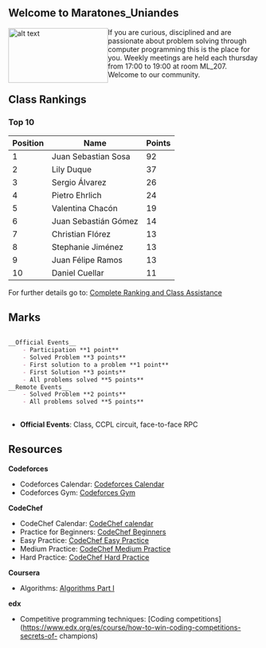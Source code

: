 ## Welcome to Maratones_Uniandes

<img style="float: left" src= "https://uniandes.edu.co/sites/default/files/logo-uniandes.png" alt="alt text" width="200" height="110"/>
     If you are curious, disciplined and are passionate about problem solving through computer programming this is the place for you. Weekly meetings are held each thursday from 17:00 to 19:00 at room ML_207. Welcome to our community. 



## Class Rankings

### Top 10

Position| Name  | Points 
--------|-------------------|--------
1| Juan Sebastian Sosa|92
2| Lily Duque|37
3| Sergio Álvarez|26
4| Pietro Ehrlich|24
5| Valentina Chacón|19
6| Juan Sebastián Gómez|14
7| Christian Flórez| 13
8| Stephanie Jiménez|13
9| Juan Félipe Ramos|13
10| Daniel Cuellar|11

For further details go to: [Complete Ranking and  Class Assistance](https://uniandes-my.sharepoint.com/:x:/g/personal/v_chacon_uniandes_edu_co/EbU7_AjZSshDogA33htwDFEBQcUFYEl8qU_qAeUb0moDiA?e=2mC9eE)


## Marks
```markdown

__Official Events__
    - Participation **1 point**
    - Solved Problem **3 points**
    - First solution to a problem **1 point**
    - First Solution **3 points**
    - All problems solved **5 points**
__Remote Events__
    - Solved Problem **2 points**
    - All problems solved **5 points**
    
```
* __Official Events__: Class, CCPL circuit, face-to-face RPC



## Resources


__Codeforces__

   * Codeforces Calendar: [Codeforces Calendar](http://codeforces.com/calendar)
   * Codeforces Gym: [Codeforces Gym](http://codeforces.com/gyms)


__CodeChef__

   * CodeChef Calendar: [CodeChef calendar](https://www.codechef.com/contests)
   * Practice for Beginners: [CodeChef Beginners](https://www.codechef.com/problems/school) 
   * Easy Practice: [CodeChef Easy Practice](https://www.codechef.com/problems/easy/)
   * Medium Practice: [CodeChef Medium Practice](https://www.codechef.com/problems/medium/)
   * Hard Practice: [CodeChef Hard Practice](https://www.codechef.com/problems/hard/)


__Coursera__

  * Algorithms: [Algorithms Part I](https://www.coursera.org/learn/algorithms-part1/home/welcome)


__edx__

  * Competitive programming techniques: [Coding competitions](https://www.edx.org/es/course/how-to-win-coding-competitions-secrets-of-  champions)




